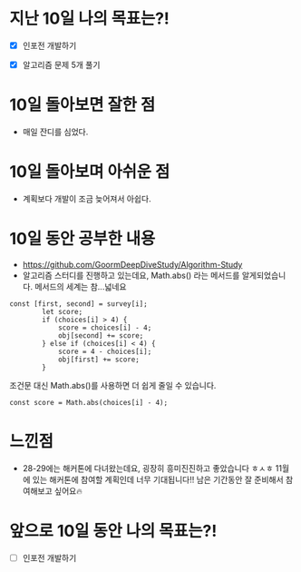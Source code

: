 # 지난 10일 나의 목표는?!
- [x] 인포전 개발하기
- [x] 알고리즘 문제 5개 풀기


# 10일 돌아보면 잘한 점
- 매일 잔디를 심었다.
  
# 10일 돌아보며 아쉬운 점
- 계획보다 개발이 조금 늦어져서 아쉽다.
  

# 10일 동안 공부한 내용
- https://github.com/GoormDeepDiveStudy/Algorithm-Study
- 알고리즘 스터디를 진행하고 있는데요, Math.abs() 라는 메서드를 알게되었습니다. 메서드의 세계는 참...넓네요
```
const [first, second] = survey[i]; 
        let score;
        if (choices[i] > 4) {
            score = choices[i] - 4;
            obj[second] += score;
        } else if (choices[i] < 4) {
            score = 4 - choices[i];
            obj[first] += score;
        }
```
조건문 대신 Math.abs()를 사용하면 더 쉽게 줄일 수 있습니다.
```
const score = Math.abs(choices[i] - 4);
```


# 느낀점 
  - 28-29에는 해커톤에 다녀왔는데요, 굉장히 흥미진진하고 좋았습니다 ㅎㅅㅎ 11월에 있는 해커톤에 참여할 계획인데 너무 기대됩니다!! 남은 기간동안 잘 준비해서 참여해보고 싶어요🔥

# 앞으로 10일 동안 나의 목표는?!
- [ ] 인포전 개발하기
